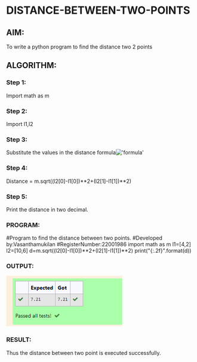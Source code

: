 # DISTANCE-BETWEEN-TWO-POINTS

## AIM:
To write a python program to find the distance two 2 points
## ALGORITHM:
### Step 1: 
Import math as m
### Step 2: 
Import l1,l2
### Step 3: 
Substitute the values in the distance formula!['formula'](/formula.JPG)
### Step 4: 
Distance = m.sqrt((l2[0]-l1[0])**2+(l2[1]-l1[1])**2)
### Step 5:
Print the distance in two decimal.
### PROGRAM:
#Program to find the distance between two points.
#Developed by:Vasanthamukilan
#RegisterNumber:22001986
import math as m
l1=[4,2]
l2=[10,6]
d=m.sqrt((l2[0]-l1[0])**2+(l2[1]-l1[1])**2)
print("{:.2f}".format(d))
### OUTPUT:
!['output'](/Screenshot_20221225_072053.png)
### RESULT:
Thus the distance between two point is executed successfully.
